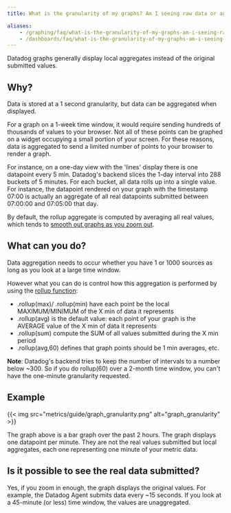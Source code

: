 ```yaml
---
title: What is the granularity of my graphs? Am I seeing raw data or aggregates on my graph?

aliases:
    - /graphing/faq/what-is-the-granularity-of-my-graphs-am-i-seeing-raw-data-or-aggregates-on-my-graph
    - /dashboards/faq/what-is-the-granularity-of-my-graphs-am-i-seeing-raw-data-or-aggregates-on-my-graph
---
```


Datadog graphs generally display local aggregates instead of the original submitted values.

## Why?

Data is stored at a 1 second granularity, but data can be aggregated when displayed.

For a graph on a 1-week time window, it would require sending hundreds of thousands of values to your browser. Not all of these points can be graphed on a widget occupying a small portion of your screen. For these reasons, data is aggregated to send a limited number of points to your browser to render a graph.

For instance, on a one-day view with the 'lines' display there is one datapoint every 5 min. Datadog's backend slices the 1-day interval into 288 buckets of 5 minutes. For each bucket, all data rolls up into a single value. For instance, the datapoint rendered on your graph with the timestamp 07:00 is actually an aggregate of all real datapoints submitted between 07:00:00 and 07:05:00 that day.

By default, the rollup aggregate is computed by averaging all real values, which tends to [smooth out graphs as you zoom out][1].

## What can you do?

Data aggregation needs to occur whether you have 1 or 1000 sources as long as you look at a large time window.

However what you can do is control how this aggregation is performed by using the [rollup function][2]:

* .rollup(max)/ .rollup(min) have each point be the local MAXIMUM/MINIMUM of the X min of data it represents
* .rollup(avg) is the default value: each point of your graph is the AVERAGE value of the X min of data it represents
* .rollup(sum) compute the SUM of all values submitted during the X min period
* .rollup(avg,60) defines that graph points should be 1 min averages, etc.

**Note**: Datadog's backend tries to keep the number of intervals to a number below ~300. So if you do rollup(60) over a 2-month time window, you can't have the one-minute granularity requested.

## Example
{{< img src="metrics/guide/graph_granularity.png" alt="graph_granularity" >}}

The graph above is a bar graph over the past 2 hours. The graph displays one datapoint per minute. They are not the real values submitted but local aggregates, each one representing one minute of your metric data.

## Is it possible to see the real data submitted?

Yes, if you zoom in enough, the graph displays the original values. For example, the Datadog Agent submits data every ~15 seconds. If you look at a 45-minute (or less) time window, the values are unaggregated.

[1]: /dashboards/faq/why-does-zooming-out-a-timeframe-also-smooth-out-my-graphs/
[2]: /dashboards/functions/rollup/
